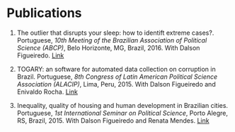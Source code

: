 Publications
================

1.  The outlier that disrupts your sleep: how to identift extreme cases?. Portuguese, *10th Meeting of the Brazilian Association of Political Science (ABCP)*, Belo Horizonte, MG, Brazil, 2016. With Dalson Figueiredo. [Link](https://www.academia.edu/27367893/O_OUTLIER_QUE_PERTURBA_O_SEU_SONO_COMO_IDENTIFICAR_CASOS_EXTREMOS)

2.  TOGARY: an software for automated data collection on corruption in Brazil. Portuguese, *8th Congress of Latin American Political Science Association (ALACIP)*, Lima, Peru, 2015. With Dalson Figueiredo and Enivaldo Rocha. [Link](http://files.pucp.edu.pe/sistema-ponencias/wp-content/uploads/2015/01/togary_v15jul_19e15.pdf)

3.  Inequality, quality of housing and human development in Brazilian cities. Portuguese, *1st International Seminar on Political Science*, Porto Alegre, RS, Brazil, 2015. With Dalson Figueiredo and Renata Mendes. [Link](https://www.ufrgs.br/sicp/wp-content/uploads/2015/09/SILVA-O.E.L-et-All.-Desigualdade-qualidade-de-moradia-e-desenvolvimento-humano-nos-munic%C3%ADpios-brasilieiros.pdf)
